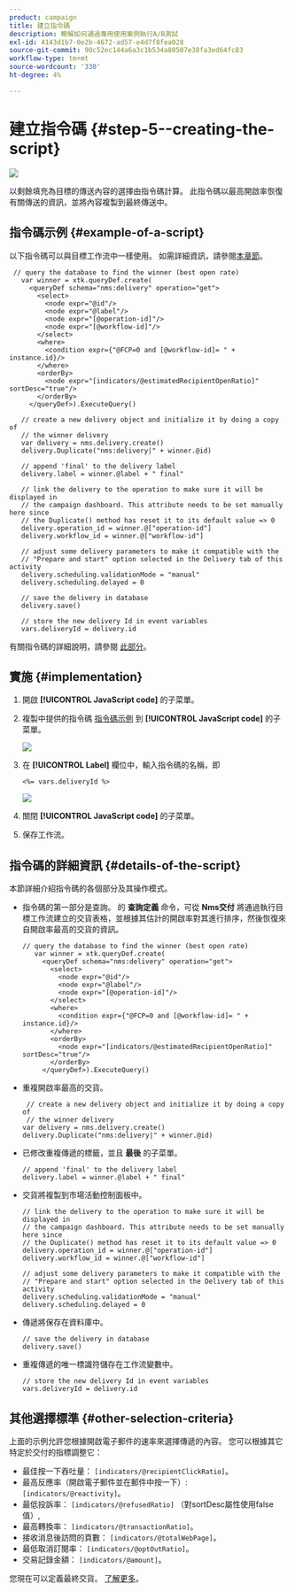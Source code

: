 ```yaml
---
product: campaign
title: 建立指令碼
description: 瞭解如何通過專用使用案例執行A/B測試
exl-id: 4143d1b7-0e2b-4672-ad57-e4d7f8fea028
source-git-commit: 90c52ec144a6a3c1b534a80507e38fa3ed64fc83
workflow-type: tm+mt
source-wordcount: '330'
ht-degree: 4%

---
```


# 建立指令碼 {#step-5--creating-the-script}

![](../../assets/common.svg)

以剩餘填充為目標的傳送內容的選擇由指令碼計算。 此指令碼以最高開啟率恢復有關傳送的資訊，並將內容複製到最終傳送中。

## 指令碼示例 {#example-of-a-script}

以下指令碼可以與目標工作流中一樣使用。 如需詳細資訊，請參閱[本章節](#implementation)。

```
 // query the database to find the winner (best open rate)
   var winner = xtk.queryDef.create(
     <queryDef schema="nms:delivery" operation="get">
       <select>
         <node expr="@id"/>
         <node expr="@label"/>
         <node expr="[@operation-id]"/>
         <node expr="[@workflow-id]"/>
       </select>
       <where>
         <condition expr={"@FCP=0 and [@workflow-id]= " + instance.id}/>
       </where>
       <orderBy>
         <node expr="[indicators/@estimatedRecipientOpenRatio]" sortDesc="true"/>
       </orderBy>
     </queryDef>).ExecuteQuery()
   
   // create a new delivery object and initialize it by doing a copy of
   // the winner delivery
   var delivery = nms.delivery.create()
   delivery.Duplicate("nms:delivery|" + winner.@id)

   // append 'final' to the delivery label
   delivery.label = winner.@label + " final"

   // link the delivery to the operation to make sure it will be displayed in
   // the campaign dashboard. This attribute needs to be set manually here since 
   // the Duplicate() method has reset it to its default value => 0
   delivery.operation_id = winner.@["operation-id"]
   delivery.workflow_id = winner.@["workflow-id"]

   // adjust some delivery parameters to make it compatible with the 
   // "Prepare and start" option selected in the Delivery tab of this activity
   delivery.scheduling.validationMode = "manual"
   delivery.scheduling.delayed = 0
 
   // save the delivery in database
   delivery.save()
 
   // store the new delivery Id in event variables
   vars.deliveryId = delivery.id
```

有關指令碼的詳細說明，請參閱 [此部分](#details-of-the-script)。

## 實施 {#implementation}

1. 開啟 **[!UICONTROL JavaScript code]** 的子菜單。
1. 複製中提供的指令碼 [指令碼示例](#example-of-a-script) 到 **[!UICONTROL JavaScript code]** 的子菜單。

   ![](assets/use_case_abtesting_configscript_002.png)

1. 在 **[!UICONTROL Label]** 欄位中，輸入指令碼的名稱，即

   ```
   <%= vars.deliveryId %>
   ```

   ![](assets/use_case_abtesting_configscript_003.png)

1. 關閉 **[!UICONTROL JavaScript code]** 的子菜單。
1. 保存工作流。

## 指令碼的詳細資訊 {#details-of-the-script}

本節詳細介紹指令碼的各個部分及其操作模式。

* 指令碼的第一部分是查詢。 的 **查詢定義** 命令，可從 **Nms交付** 將通過執行目標工作流建立的交貨表格，並根據其估計的開啟率對其進行排序，然後恢復來自開啟率最高的交貨的資訊。

   ```
   // query the database to find the winner (best open rate)
      var winner = xtk.queryDef.create(
        <queryDef schema="nms:delivery" operation="get">
          <select>
            <node expr="@id"/>
            <node expr="@label"/>
            <node expr="[@operation-id]"/>
          </select>
          <where>
            <condition expr={"@FCP=0 and [@workflow-id]= " + instance.id}/>
          </where>
          <orderBy>
            <node expr="[indicators/@estimatedRecipientOpenRatio]" sortDesc="true"/>
          </orderBy>
        </queryDef>).ExecuteQuery()
   ```

* 重複開啟率最高的交貨。

   ```
    // create a new delivery object and initialize it by doing a copy of
    // the winner delivery
   var delivery = nms.delivery.create()
   delivery.Duplicate("nms:delivery|" + winner.@id)
   ```

* 已修改重複傳遞的標籤，並且 **最後** 的子菜單。

   ```
   // append 'final' to the delivery label
   delivery.label = winner.@label + " final"
   ```

* 交貨將複製到市場活動控制面板中。

   ```
   // link the delivery to the operation to make sure it will be displayed in
   // the campaign dashboard. This attribute needs to be set manually here since 
   // the Duplicate() method has reset it to its default value => 0
   delivery.operation_id = winner.@["operation-id"]
   delivery.workflow_id = winner.@["workflow-id"]
   ```

   ```
   // adjust some delivery parameters to make it compatible with the 
   // "Prepare and start" option selected in the Delivery tab of this activity
   delivery.scheduling.validationMode = "manual"
   delivery.scheduling.delayed = 0
   ```

* 傳遞將保存在資料庫中。

   ```
   // save the delivery in database
   delivery.save()
   ```

* 重複傳遞的唯一標識符儲存在工作流變數中。

   ```
   // store the new delivery Id in event variables
   vars.deliveryId = delivery.id
   ```

## 其他選擇標準 {#other-selection-criteria}

上面的示例允許您根據開啟電子郵件的速率來選擇傳遞的內容。 您可以根據其它特定於交付的指標調整它：

* 最佳按一下吞吐量： `[indicators/@recipientClickRatio]`。
* 最高反應率（開啟電子郵件並在郵件中按一下）: `[indicators/@reactivity]`。
* 最低投訴率： `[indicators/@refusedRatio]` （對sortDesc屬性使用false值）,
* 最高轉換率： `[indicators/@transactionRatio]`。
* 接收消息後訪問的頁數： `[indicators/@totalWebPage]`。
* 最低取消訂閱率： `[indicators/@optOutRatio]`。
* 交易記錄金額： `[indicators/@amount]`。

您現在可以定義最終交貨。 [了解更多](a-b-testing-uc-final-delivery.md)。
